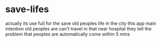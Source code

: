 # save-lifes
actually its use full for the save old peoples life in the city this app main intention old peoples are can't travel in that near hospital they tell the problem that peoples are automatically come within 5 mins 
